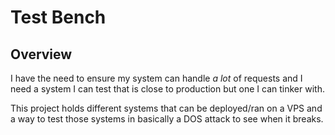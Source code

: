 # Test Bench

## Overview

I have the need to ensure my system can handle _a lot_ of requests and I need a system I can
test that is close to production but one I can tinker with.

This project holds different systems that can be deployed/ran on a VPS and a way to test those systems
in basically a DOS attack to see when it breaks.